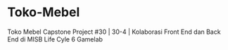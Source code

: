 # Toko-Mebel
Toko Mebel Capstone Project #30 | 30-4 | Kolaborasi Front End dan Back End di MISB Life Cyle 6 Gamelab
